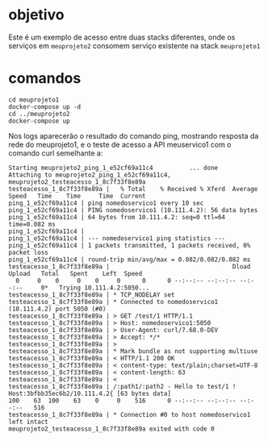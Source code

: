 # objetivo

Este é um exemplo de acesso entre duas stacks diferentes, onde os serviços em `meuprojeto2` consomem serviço existente na stack `meuprojeto1`


# comandos

```
cd meuprojeto1
docker-compose up -d
cd ../meuprojeto2
docker-compose up
```

Nos logs aparecerão o resultado do comando ping, mostrando resposta da rede do meuprojeto1, e o teste de acesso a API meuservico1 com o comando curl semelhante a:


```
Starting meuprojeto2_ping_1_e52cf69a11c4          ... done
Attaching to meuprojeto2_ping_1_e52cf69a11c4, meuprojeto2_testeacesso_1_8c7f33f8e89a
testeacesso_1_8c7f33f8e89a |   % Total    % Received % Xferd  Average Speed   Time    Time     Time  Current
ping_1_e52cf69a11c4 | ping nomedoservico1 every 10 sec
ping_1_e52cf69a11c4 | PING nomedoservico1 (10.111.4.2): 56 data bytes
ping_1_e52cf69a11c4 | 64 bytes from 10.111.4.2: seq=0 ttl=64 time=0.082 ms
ping_1_e52cf69a11c4 | 
ping_1_e52cf69a11c4 | --- nomedoservico1 ping statistics ---
ping_1_e52cf69a11c4 | 1 packets transmitted, 1 packets received, 0% packet loss
ping_1_e52cf69a11c4 | round-trip min/avg/max = 0.082/0.082/0.082 ms
testeacesso_1_8c7f33f8e89a |                                  Dload  Upload   Total   Spent    Left  Speed
  0     0    0     0    0     0      0      0 --:--:-- --:--:-- --:--:--     0*   Trying 10.111.4.2:5050...
testeacesso_1_8c7f33f8e89a | * TCP_NODELAY set
testeacesso_1_8c7f33f8e89a | * Connected to nomedoservico1 (10.111.4.2) port 5050 (#0)
testeacesso_1_8c7f33f8e89a | > GET /test/1 HTTP/1.1
testeacesso_1_8c7f33f8e89a | > Host: nomedoservico1:5050
testeacesso_1_8c7f33f8e89a | > User-Agent: curl/7.68.0-DEV
testeacesso_1_8c7f33f8e89a | > Accept: */*
testeacesso_1_8c7f33f8e89a | > 
testeacesso_1_8c7f33f8e89a | * Mark bundle as not supporting multiuse
testeacesso_1_8c7f33f8e89a | < HTTP/1.1 200 OK
testeacesso_1_8c7f33f8e89a | < content-type: text/plain;charset=UTF-8
testeacesso_1_8c7f33f8e89a | < content-length: 63
testeacesso_1_8c7f33f8e89a | < 
testeacesso_1_8c7f33f8e89a | /:path1/:path2 - Hello to test/1 ! Host:3bfbb35ec6b2/10.111.4.2{ [63 bytes data]
100    63  100    63    0     0    516      0 --:--:-- --:--:-- --:--:--   516
testeacesso_1_8c7f33f8e89a | * Connection #0 to host nomedoservico1 left intact
meuprojeto2_testeacesso_1_8c7f33f8e89a exited with code 0
```
